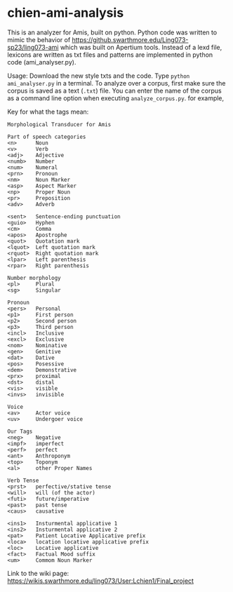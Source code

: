 # chien-ami-analysis

This is an analyzer for Amis, built on python. Python code was written to mimic the behavior of https://github.swarthmore.edu/Ling073-sp23/ling073-ami which was built on Apertium tools. Instead of a lexd file, lexicons are written as txt files and patterns are implemented in python code (ami_analyser.py).

Usage: Download the new style txts and the code. Type ``python ami_analyser.py`` in a terminal. To analyze over a corpus, first make sure the corpus is saved as a text (``.txt``) file. You can enter the name of the corpus as a command line option when executing ``analyze_corpus.py``. for example, 

Key for what the tags mean:
```
Morphological Transducer for Amis

Part of speech categories
<n>      Noun
<v>      Verb
<adj>    Adjective
<numb>   Number
<num>    Numeral
<prn>    Pronoun
<nm>     Noun Marker
<asp>    Aspect Marker
<np>     Proper Noun
<pr>     Preposition
<adv>    Adverb

<sent>   Sentence-ending punctuation
<guio>   Hyphen
<cm>     Comma
<apos>   Apostrophe
<quot>   Quotation mark
<lquot>  Left quotation mark
<rquot>  Right quotation mark
<lpar>   Left parenthesis
<rpar>   Right parenthesis

Number morphology
<pl>     Plural
<sg>     Singular

Pronoun
<pers>   Personal
<p1>     First person
<p2>     Second person
<p3>     Third person
<incl>   Inclusive
<excl>   Exclusive
<nom>    Nominative
<gen>    Genitive
<dat>    Dative
<pos>    Posessive
<dem>    Demonstrative
<prx>    proximal
<dst>    distal
<vis>    visible
<invs>   invisible

Voice
<av>     Actor voice
<uv>     Undergoer voice

Our Tags
<neg>    Negative
<impf>   imperfect
<perf>   perfect
<ant>    Anthroponym
<top>    Toponym
<al>     other Proper Names

Verb Tense
<prst>   perfective/stative tense
<will>   will (of the actor)
<futi>   future/imperative
<past>   past tense
<caus>   causative

<ins1>   Insturmental applicative 1
<ins2>   Insturmental applicative 2
<pat>    Patient Locative Applicative prefix
<loca>   location locative applicative prefix
<loc>    Locative applicative
<fact>   Factual Mood suffix
<um>     Commom Noun Marker
```

Link to the wiki page: https://wikis.swarthmore.edu/ling073/User:Lchien1/Final_project
